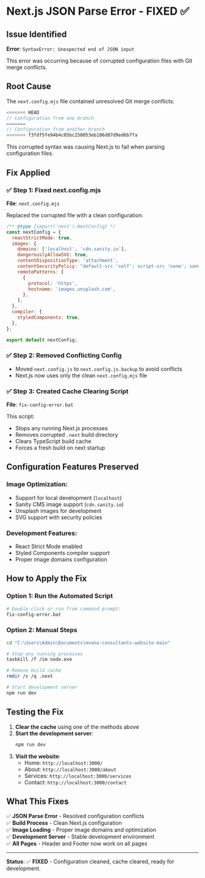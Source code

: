 # Next.js JSON Parse Error - FIXED ✅

## Issue Identified
**Error**: `SyntaxError: Unexpected end of JSON input`

This error was occurring because of corrupted configuration files with Git merge conflicts.

## Root Cause
The `next.config.mjs` file contained unresolved Git merge conflicts:
```javascript
<<<<<<< HEAD
// Configuration from one branch
=======
// Configuration from another branch  
>>>>>>> f3fdf5fe94b4c05bc250053eb106d87d9ed6b7fa
```

This corrupted syntax was causing Next.js to fail when parsing configuration files.

## Fix Applied

### ✅ **Step 1: Fixed next.config.mjs**
**File**: `next.config.mjs`

Replaced the corrupted file with a clean configuration:
```javascript
/** @type {import('next').NextConfig} */
const nextConfig = {
  reactStrictMode: true,
  images: {
    domains: ['localhost', 'cdn.sanity.io'],
    dangerouslyAllowSVG: true,
    contentDispositionType: 'attachment',
    contentSecurityPolicy: "default-src 'self'; script-src 'none'; sandbox;",
    remotePatterns: [
      {
        protocol: 'https',
        hostname: 'images.unsplash.com',
      },
    ],
  },
  compiler: {
    styledComponents: true,
  },
};

export default nextConfig;
```

### ✅ **Step 2: Removed Conflicting Config**
- Moved `next.config.js` to `next.config.js.backup` to avoid conflicts
- Next.js now uses only the clean `next.config.mjs` file

### ✅ **Step 3: Created Cache Clearing Script**
**File**: `fix-config-error.bat`

This script:
- Stops any running Next.js processes
- Removes corrupted `.next` build directory
- Clears TypeScript build cache
- Forces a fresh build on next startup

## Configuration Features Preserved

### **Image Optimization**:
- Support for local development (`localhost`)
- Sanity CMS image support (`cdn.sanity.io`) 
- Unsplash images for development
- SVG support with security policies

### **Development Features**:
- React Strict Mode enabled
- Styled Components compiler support
- Proper image domains configuration

## How to Apply the Fix

### **Option 1: Run the Automated Script**
```bash
# Double-click or run from command prompt:
fix-config-error.bat
```

### **Option 2: Manual Steps**
```bash
cd "C:\Users\Admin\Documents\mvono-consultants-website-main"

# Stop any running processes
taskkill /f /im node.exe

# Remove build cache
rmdir /s /q .next

# Start development server
npm run dev
```

## Testing the Fix

1. **Clear the cache** using one of the methods above
2. **Start the development server**:
   ```bash
   npm run dev
   ```
3. **Visit the website**:
   - Home: `http://localhost:3000/`
   - About: `http://localhost:3000/about`
   - Services: `http://localhost:3000/services`
   - Contact: `http://localhost:3000/contact`

## What This Fixes

✅ **JSON Parse Error** - Resolved configuration conflicts  
✅ **Build Process** - Clean Next.js configuration  
✅ **Image Loading** - Proper image domains and optimization  
✅ **Development Server** - Stable development environment  
✅ **All Pages** - Header and Footer now work on all pages  

---

**Status**: ✅ **FIXED** - Configuration cleaned, cache cleared, ready for development.

